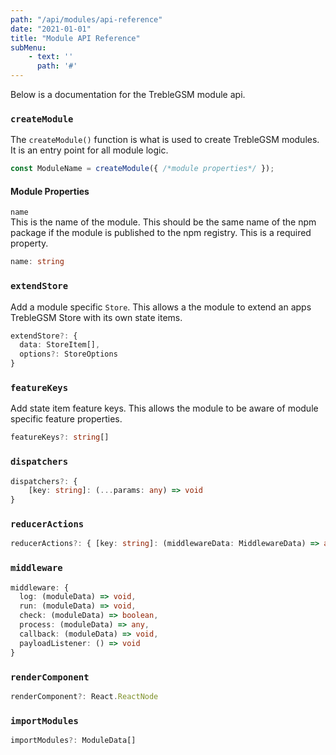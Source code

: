 ```yaml
---
path: "/api/modules/api-reference"
date: "2021-01-01"
title: "Module API Reference"
subMenu: 
    - text: ''
      path: '#'
---
```


Below is a documentation for the TrebleGSM module api.

### `createModule`
The `createModule()` function is what is used to create TrebleGSM modules. It is an entry point for all module logic.
```javascript
const ModuleName = createModule({ /*module properties*/ });
```

#### Module Properties

`name`  
This is the name of the module. This should be the same name of the npm package if the module is published to the npm registry. This is a required property.
```Typescript
name: string
```
### `extendStore`
Add a module specific `Store`. This allows a the module to extend an apps TrebleGSM Store with its own state items.
```Typescript
extendStore?: {
  data: StoreItem[],
  options?: StoreOptions
}
```
### `featureKeys`
Add state item feature keys. This allows the module to be aware of module specific feature properties.
```typescript
featureKeys?: string[]
```
### `dispatchers`
```typescript
dispatchers?: { 
    [key: string]: (...params: any) => void 
}
```
### `reducerActions`
```typescript
reducerActions?: { [key: string]: (middlewareData: MiddlewareData) => any }
```

### `middleware`
```typescript
middleware: {
  log: (moduleData) => void,
  run: (moduleData) => void,
  check: (moduleData) => boolean,
  process: (moduleData) => any,
  callback: (moduleData) => void,
  payloadListener: () => void
}
```
### `renderComponent`
```typescript
renderComponent?: React.ReactNode
```

### `importModules`
```typescript
importModules?: ModuleData[]
```



 

